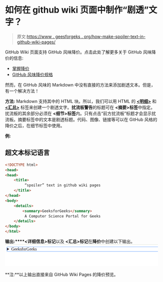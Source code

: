 # 如何在 github wiki 页面中制作“剧透”文字？

> 原文:[https://www . geesforgeks . org/how-make-spoiler-text-in-github-wiki-pages/](https://www.geeksforgeeks.org/how-to-make-spoiler-text-in-github-wiki-pages/)

GitHub Wiki 页面支持 GitHub 风味降价。点击此处了解更多关于 GitHub 风味降价的信息:

*   [掌握降价](https://guides.github.com/features/mastering-markdown/)
*   [GitHub 风味降价规格](https://github.github.com/gfm/)

然而，在 GitHub 风味的 Markdown 中没有直接的方法来添加剧透文本。但是，有一个解决方法！

**方法:** Markdown 支持其中的 HTML 块。所以，我们可以用 HTML 的 **[<明细>](https://www.geeksforgeeks.org/html5-details-tag/)** 和 **[<汇总>](https://www.geeksforgeeks.org/html-5-summary-tag/)** 标签来创建一个剧透文字。**扰流板警告**的标题可在 **<摘要>标签**中指定。扰流板的其余部分必须在 **<细节>标签**内。只有点击“前方扰流板”标题才会显示扰流板。摘要标签中的文本是剧透标题。代码、图像、链接等可以在 GitHub 风格的降价之后，在细节标签中使用。

**例:**

## 超文本标记语言

```html
<!DOCTYPE html>
<head>
<head>
    <title>
         “spoiler” text in github wiki pages
    </title>
</head>
<body>
    <details>
        <summary>GeeksforGeeks</summary>
         A Computer Science Portal for Geeks
    </details>        
</body>
</html>
```

**输出:****<详细信息>标记**以及 **<汇总>标记**在**降价**中创建以下输出。
![](img/b866ea2e9b4470218fc563589762b500.png)

**注:**以上输出直接来自 GitHub Wiki Pages 的降价预览。